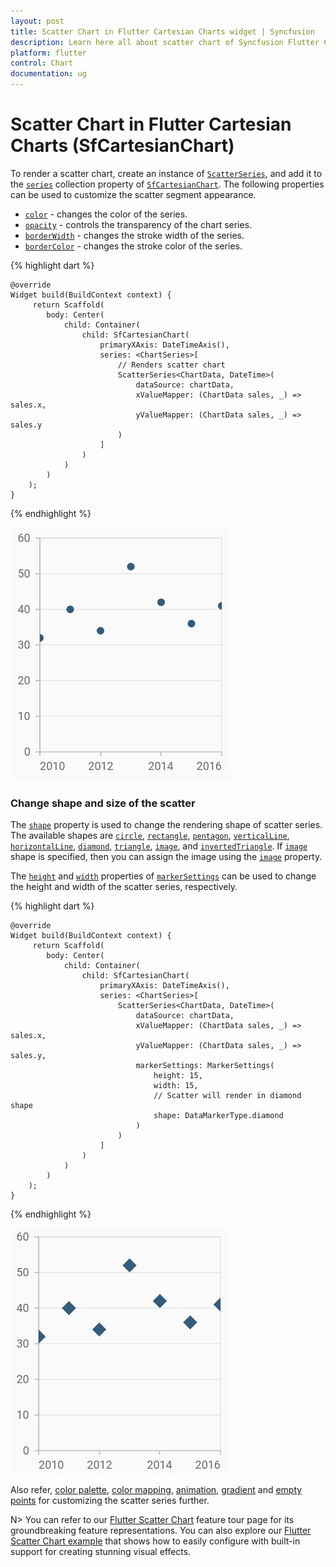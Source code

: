 ```yaml
---
layout: post
title: Scatter Chart in Flutter Cartesian Charts widget | Syncfusion 
description: Learn here all about scatter chart of Syncfusion Flutter Cartesian Charts (SfCartesianChart) widget and more.
platform: flutter
control: Chart
documentation: ug
---
```


# Scatter Chart in Flutter Cartesian Charts (SfCartesianChart)

To render a scatter chart, create an instance of [`ScatterSeries`](https://pub.dev/documentation/syncfusion_flutter_charts/latest/charts/ScatterSeries-class.html), and add it to the [`series`](https://pub.dev/documentation/syncfusion_flutter_charts/latest/charts/SfCartesianChart/series.html) collection property of [`SfCartesianChart`](https://pub.dev/documentation/syncfusion_flutter_charts/latest/charts/SfCartesianChart-class.html). The following properties can be used to customize the scatter segment appearance.

* [`color`](https://pub.dev/documentation/syncfusion_flutter_charts/latest/charts/CartesianSeries/color.html) - changes the color of the series.
* [`opacity`](https://pub.dev/documentation/syncfusion_flutter_charts/latest/charts/CartesianSeries/opacity.html) - controls the transparency of the chart series.
* [`borderWidth`](https://pub.dev/documentation/syncfusion_flutter_charts/latest/charts/CartesianSeries/borderWidth.html) - changes the stroke width of the series.
* [`borderColor`](https://pub.dev/documentation/syncfusion_flutter_charts/latest/charts/CartesianSeries/borderColor.html) - changes the stroke color of the series.

{% highlight dart %} 
    
    @override
    Widget build(BuildContext context) {
         return Scaffold(
            body: Center(
                child: Container(
                    child: SfCartesianChart(
                        primaryXAxis: DateTimeAxis(),
                        series: <ChartSeries>[
                            // Renders scatter chart
                            ScatterSeries<ChartData, DateTime>(
                                dataSource: chartData,
                                xValueMapper: (ChartData sales, _) => sales.x,
                                yValueMapper: (ChartData sales, _) => sales.y
                            )
                        ]
                    )
                )   
            )
        );
    }

{% endhighlight %}

![Scatter chart](cartesian-chart-types-images/scatter.jpg)

###	Change shape and size of the scatter

The [`shape`](https://pub.dev/documentation/syncfusion_flutter_charts/latest/charts/MarkerSettings/shape.html) property is used to change the rendering shape of scatter series. The available shapes are [`circle`](https://pub.dev/documentation/syncfusion_flutter_core/latest/core/DataMarkerType.html), [`rectangle`](https://pub.dev/documentation/syncfusion_flutter_core/latest/core/DataMarkerType.html), [`pentagon`](https://pub.dev/documentation/syncfusion_flutter_core/latest/core/DataMarkerType.html), [`verticalLine`](https://pub.dev/documentation/syncfusion_flutter_core/latest/core/DataMarkerType.html), [`horizontalLine`](https://pub.dev/documentation/syncfusion_flutter_core/latest/core/DataMarkerType.html), [`diamond`](https://pub.dev/documentation/syncfusion_flutter_core/latest/core/DataMarkerType.html), [`triangle`](https://pub.dev/documentation/syncfusion_flutter_core/latest/core/DataMarkerType.html), [`image`](https://pub.dev/documentation/syncfusion_flutter_core/latest/core/DataMarkerType.html), and [`invertedTriangle`](https://pub.dev/documentation/syncfusion_flutter_core/latest/core/DataMarkerType.html). If [`image`](https://pub.dev/documentation/syncfusion_flutter_charts/latest/charts/MarkerSettings/image.html) shape is specified, then you can assign the image using the [`image`](https://pub.dev/documentation/syncfusion_flutter_charts/latest/charts/MarkerSettings/image.html) property.

The [`height`](https://pub.dev/documentation/syncfusion_flutter_charts/latest/charts/MarkerSettings/height.html) and [`width`](https://pub.dev/documentation/syncfusion_flutter_charts/latest/charts/MarkerSettings/width.html) properties of [`markerSettings`](https://pub.dev/documentation/syncfusion_flutter_charts/latest/charts/CartesianSeries/markerSettings.html) can be used to change the height and width of the scatter series, respectively.

{% highlight dart %} 
    
    @override
    Widget build(BuildContext context) {
         return Scaffold(
            body: Center(
                child: Container(
                    child: SfCartesianChart(
                        primaryXAxis: DateTimeAxis(),
                        series: <ChartSeries>[
                            ScatterSeries<ChartData, DateTime>(
                                dataSource: chartData,
                                xValueMapper: (ChartData sales, _) => sales.x,
                                yValueMapper: (ChartData sales, _) => sales.y,
                                markerSettings: MarkerSettings(
                                    height: 15,
                                    width: 15,
                                    // Scatter will render in diamond shape
                                    shape: DataMarkerType.diamond
                                )
                            )
                        ]
                    )
                )   
            )
        );
    }

{% endhighlight %}

![Scatter shape](cartesian-chart-types-images/scatter_shape.jpg)

Also refer, [color palette](./series-customization#color-palette), [color mapping](./series-customization#color-mapping-for-data-points), [animation](./series-customization#animation), [gradient](./series-customization#gradient-fill) and [empty points](./series-customization#empty-points) for customizing the scatter series further.

N> You can refer to our [Flutter Scatter Chart](https://www.syncfusion.com/flutter-widgets/flutter-charts/chart-types/scatter-chart) feature tour page for its groundbreaking feature representations. You can also explore our [Flutter Scatter Chart example](https://flutter.syncfusion.com/#/cartesian-charts/chart-types/scatter/default-scatter) that shows how to easily configure with built-in support for creating stunning visual effects.